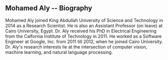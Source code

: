 ## Mohamed Aly -- Biography

Mohamed Aly joined King Abdullah University of Science and Technology in 2014 as a Research Scientist. He is also an Assistant Professor (on leave) at Cairo University, Egypt. Dr. Aly received his PhD in Electrical Engineering from the Calfornia Institute of Technology in 2011. He worked as a Software Engineer at Google, Inc. from 2011 till 2012, when he joined Cairo University. Dr. Aly's research interests lie at the intersection of computer vision, machine learning, and natural language processing.
